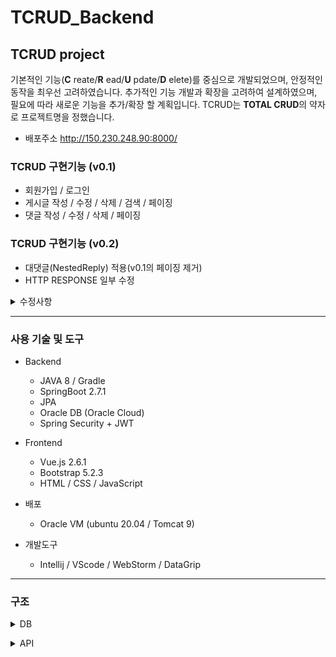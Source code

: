 # TCRUD_Backend

  

## TCRUD project

기본적인 기능(__C__ reate/__R__ ead/__U__ pdate/__D__ elete)를 중심으로 개발되었으며, 안정적인 동작을 최우선 고려하였습니다.
추가적인 기능 개발과 확장을 고려하여 설계하였으며, 필요에 따라 새로운 기능을 추가/확장 할 계획입니다.
TCRUD는 **TOTAL CRUD**의 약자로 프로젝트명을 정했습니다.

- 배포주소 http://150.230.248.90:8000/

  


### TCRUD 구현기능 (v0.1)

 - 회원가입 / 로그인 
 - 게시글 작성 / 수정 / 삭제 / 검색 / 페이징
 - 댓글 작성 / 수정 / 삭제 / 페이징
 

### TCRUD 구현기능 (v0.2)

- 대댓글(NestedReply) 적용(v0.1의 페이징 제거)
- HTTP RESPONSE 일부 수정
<details>
<summary>수정사항</summary>
<div markdown="1">
         
<p></p>
   
1. 대댓글 구현
   

<img src='https://github.com/supermo0n/supermo0n.github.io/assets/132265663/30b16e5c-e906-4807-a5f4-3436b6bc711f'>
<p></p>
<img src='https://github.com/supermo0n/supermo0n.github.io/assets/132265663/110eef3d-35f6-4d3f-aa9f-fd1048823c01'>

단순 댓글 기능에서 계층형 댓글 구현.
Reply Entity 수정 및 Front(Vue.js)에서 댓글 노출을 위한 옵션(hidden) 추가.
	<p></p>
만약, 자식 댓글이 있는 댓글을 삭제할 경우 => hidden = 'Y'
	<p></p>
👉 자식 댓글이 없는 경우 => 기존의 삭제 로직 수행
 기존 페이징 방식(Pageable)으론 제대로 된 페이징 구현이 어려움.
<p></p>👉 v0.3에서 페이징 재적용 위한 시도.

<p></p>

2. HTTP Response 일부 수정
<p></p>

<img src='https://github.com/supermo0n/supermo0n.github.io/assets/132265663/529e4bfc-ca8b-4592-ab98-4e46093687f1'>


이미 서비스 하고있는 여러 사이트에서 잘못된 로그인 시도를 하며 콘솔을 확인한 결과
HTTP STATUS를 노출시키지 않음.
👉 일부 API 응답에 새로운 messageResponse를 이용, 상태+메세지를 함께 전송하는 방식을 적용
👉 URI 및 메소드 노출로 인한 보안우려를 낮출 가능성


<p></p>

3. CKEditor 적용

<img src='https://github.com/supermo0n/supermo0n.github.io/assets/132265663/a55fa8cc-a2f5-4439-bb17-41cba81a1def'>

기존 사용중이던 textarea 입력 폼 대신 CKEDITOR 적용. 
👉 CSS 문제가 일부 있음. 차후 수정 또는 다른 리치 에디터 적용 검토.
   

</div>
</details>


___
### 사용 기술 및 도구
 - Backend
	 - JAVA 8 / Gradle
	 - SpringBoot 2.7.1
	 - JPA
	 - Oracle DB (Oracle Cloud)
	 - Spring Security + JWT

 - Frontend
	 - Vue.js 2.6.1
	 - Bootstrap 5.2.3
	 - HTML / CSS / JavaScript
- 배포
	- Oracle VM (ubuntu 20.04 / Tomcat 9)
	
- 개발도구
	- Intellij / VScode / WebStorm / DataGrip
 
___
### 구조


<details>
<summary> DB</summary>
<div markdown="1">

<img src='https://github.com/supermo0n/supermo0n.github.io/assets/132265663/1c0e46e8-d361-43f8-8861-bf51ffed7a5a'>

<p></p>

#### COMMON(공통요소)
| 컬럼명 | 데이터 타입 | 조건 | 설명 |
|---|:---:|:---:|---|
| DELETE_YN | `VARCHAR2` | - | SOFT DELETE 스위치 | 
| INSERT_TIME | `TIMESTAMP` | - | 생성시간 STAMP | 
| UPDATE_TIME | `TIMESTAMP` | - | 수정시간 STAMP | 
| DELETE_TIME | `TIMESTAMP` | - | 삭제시간 STAMP | 

<br>

#### USER
| 컬럼명 | 데이터 타입 | 조건 | 설명 |
|---|:---:|---|---|
| ID | `NUMBER` | `PK` | USER 고유 ID (시퀀스) | 
| USERNAME | `VARCHAR2` | `unique` `not null` | 로그인 ID | 
| NICKNAME | `VARCHAR2` | `unique` `not null` | 닉네임 | 
| EMAIL | `VARCHAR2` | `unique` `not null` | EMAIL | 
| PASSWORD | `VARCHAR2` | `not null` | 비밀번호 | 

<br>

#### ROLE
| 컬럼명 | 데이터 타입 | 조건 | 설명 |
|---|:---:|---|---|
| ID | `NUMBER` | `PK` | ROLE 고유 ID (시퀀스) | 
| NAME | `VARCHAR2` | `not null` | ROLE(역할) | 

<br>

#### USER_ROLE
| 컬럼명 | 데이터 타입 | 조건 | 설명 |
|---|:---:|---|---|
| ID | `NUMBER` | `PK` | USER_ROLE 고유 ID (시퀀스) | 
| USER_ID | `NUMBER` | `FK` | ROLE을 부여할 USER 고유ID | 
| ROLE_ID | `NUMBER` | `FK` | 부여할 ROLE 고유ID | 

<br>

#### BOARD
| 컬럼명 | 데이터 타입 | 조건 | 설명 |
|---|:---:|---|---|
| ID | `NUMBER` | `PK` | BOARD 고유 ID (시퀀스) | 
| TITLE | `VARCHAR2` | `not null` | 제목 | 
| CONTENT | `CLOB` | `not null` | 내용 | 
| VIEWCNT | `NUMBER` | `unique` `not null` | 조회수 | 
| USER_ID | `NUMBER` | `FK` `not null` | 작성자 고유ID | 

<br>

#### REPLY
| 컬럼명 | 데이터 타입 | 조건 | 설명 | 비고 |
|---|:---:|---|---|---|
| ID | `NUMBER` | `PK` | REPLY 고유 ID (시퀀스) | 
| CONTENT | `VARCHAR2` | `not null` | 내용 | 
| USER_ID | `NUMBER` | `FK` `not null` | 작성자 고유ID | 
| BOARD_ID | `NUMBER` | `FK` `not null` | 해당 댓글의 게시글 고유ID | 
| PARENT_ID | `NUMBER` | `FK` `not null` | 해당 댓글이 대댓글인 경우<br> 부모 댓글의 고유ID | 
| HIDDEN | `VARCHAR2` | - | 해당 댓글에 자식(children) 댓글이 있을 경우 <br> HIDDEN 으로 삭제 처리(비노출) |v0.2에서 추가|

</div>
</details>

</div>
</details>

<p></p>
<details>
<summary> API</summary>


#### BOARD

| 기능 | method | URL | RETURN |
|---|:---:|---|---|
| 게시판 전체 조회 | `GET` | /board | 게시글 리스트(페이징) 목록 |
| 게시글 조회 | `GET` | /board/{id} | 게시글{id} 상세보기 페이지 
| 게시글 등록 | `POST` | /board/add-board | 게시글 등록 페이지 
| 게시글 수정 | `PUT` | /board/{id} | 게시글 수정 페이지
| 게시글 삭제 | `DELETE` | /board/{id} | 게시글 목록

<br>

#### REPLY
| 기능 | method | URL | RETURN |
|---|:---:|---|---|
| 게시글 댓글 조회 | `GET` | /board/{boardId}/reply | {boardId} 게시글의 댓글 목록 | 
| 댓글 등록 | `POST` | /board/{boardId}/reply | {boardId} 게시글의 댓글 목록 |
| 댓글 수정 | `PUT` | /board/{boardId}/reply/{replyId} | {boardId} 게시글의 댓글 목록 |
| 댓글 삭제 | `DELETE` | /board/{boardId}/reply/{replyId}  | {boardId} 게시글의 댓글 목록 |

<br>

#### USER
| 기능 | method | URL | RETURN |
|---|:---:|---|---|
| 회원가입 | `POST` | /auth/signup | 회원가입 성공여부 | 
| 로그인 | `POST` | /auth/signin | 로그인 성공시 → myProfile <br> 로그인 실패시 → message | 
| 회원정보 수정 전<br> 비밀번호 확인  | `POST` | /auth/matchpwd | 비밀번호 확인 성공 → 회원정보 수정 <br> 로그인 비밀번호 확인 실패 → message |
| 회원정보 수정 | `POST` | /auth/user/update | myProfile 페이지 |
| 회원 탈퇴 | `DELETE` | /auth/user/{userId} | 로그인 페이지 |
| 로그아웃 | - | - | LocalStorage JWT 삭제<br> 로그인 페이지 이동 | 

</div>
</details>

